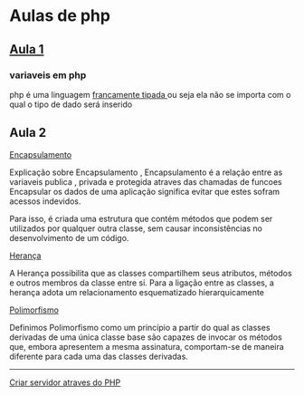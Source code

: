 # <div> Aulas de php

## <a href="aula_php/aula01">Aula 1</a>
### variaveis em php
php é uma linguagem <a href="https://pt.wikipedia.org/wiki/Linguagem_tipada#Linguagens_fracamente_tipadas">francamente tipada </a> ou seja ela não se importa com o qual o tipo de dado será inserido

## Aula 2
<div>
   <a href="aula_php/aula02/encapsulamento.php">Encapsulamento </a> <br>
   <p> Explicação sobre Encapsulamento , Encapsulamento é a relação entre as variaveis publica , privada e protegida
atraves das chamadas de funcoes
Encapsular os dados de uma aplicação significa evitar que estes sofram acessos indevidos. 
      
Para isso, é criada uma estrutura que contém métodos que podem ser utilizados por qualquer outra classe,
 sem causar inconsistências no desenvolvimento de um código. </p>
   
<a href="aula_php/aula02/heranca.php">Herança</a>
   <p> A Herança possibilita que as classes compartilhem seus atributos, 
métodos e outros membros da classe entre si. 
Para a ligação entre as classes, a herança adota um relacionamento esquematizado hierarquicamente
   </p>
   
<a href="aula_php/aula02/polimorfismo.php">Polimorfismo</a>
   <p>
      Definimos Polimorfismo como um princípio a partir do qual as classes derivadas 
de uma única classe base são capazes de invocar os métodos que,
embora apresentem a mesma assinatura,
comportam-se de maneira diferente para cada uma das classes derivadas.
      </p>
  </div>


<hr>

<a href="servidorPHP.md"> Criar servidor atraves do PHP </a>
